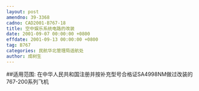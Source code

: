 ```yaml
---
layout: post
amendno: 39-3368
cadno: CAD2001-B767-18
title: 空中娱乐系统电路的改装
date: 2001-09-07 00:00:00 +0800
effdate: 2001-09-13 00:00:00 +0800
tag: B767
categories: 民航华北管理局适航处
author: 成树生
---
```


##适用范围:
在中华人民共和国注册并按补充型号合格证SA4998NM做过改装的767-200系列飞机

